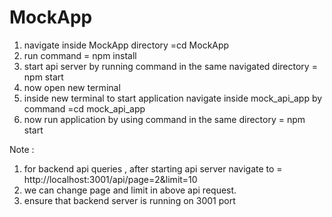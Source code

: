 # MockApp
1) navigate inside MockApp directory =cd MockApp
2) run command = npm install
3) start api server by running command in the same navigated directory = npm start
4) now open new terminal
5) inside new terminal to start application navigate inside mock_api_app by command =cd mock_api_app
6) now run application by using command in the same directory = npm start



Note : 

1) for backend api queries , after starting api server navigate to = http://localhost:3001/api/page=2&limit=10
2) we can change page and limit in above api request.
3) ensure that backend server is running on 3001 port
